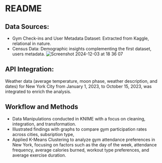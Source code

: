 # README

## Data Sources:
- Gym Check-ins and User Metadata Dataset: Extracted from Kaggle, relational in nature.
- Census Data: Demographic insights complementing the first dataset, users metadata.
![Screenshot 2024-12-03 at 18 36 07](https://github.com/user-attachments/assets/d737fe07-a306-47ff-9666-9b272750f3ca)


## API Integration:
Weather data (average temperature, moon phase, weather description, and dates) for New York City from January 1, 2023, to October 15, 2023, was integrated to enrich the analysis.

## Workflow and Methods
- Data Manipulations conducted in KNIME with a focus on cleaning, integration, and transformation.
- Illustrated findings with graphs to compare gym participation rates across cities, subsription type, 
- Applied K-Means Clustering to analyze gym attendance preferences in New York, focusing on factors such as the day of the week, attendance frequency, average calories burned, workout type preferences, and average exercise duration.

